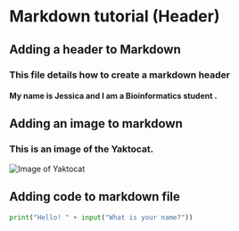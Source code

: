 # Markdown tutorial (Header)
## Adding a header to Markdown
### This file details how to create a markdown header 
#### My name is Jessica and I am a Bioinformatics student . 

## Adding an image to markdown
### This is an image of the Yaktocat.
![Image of Yaktocat](https://octodex.github.com/images/yaktocat.png)

## Adding code to markdown file 
``` python
print("Hello! " + input("What is your name?"))
```
